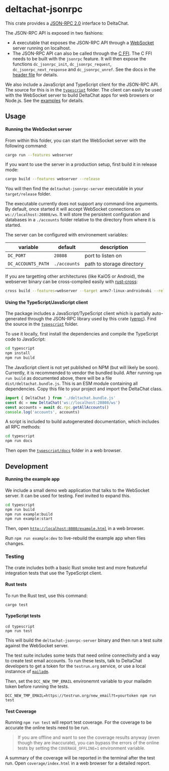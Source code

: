 # deltachat-jsonrpc

This crate provides a [JSON-RPC 2.0](https://www.jsonrpc.org/specification) interface to DeltaChat.

The JSON-RPC API is exposed in two fashions:

* A executable that exposes the JSON-RPC API through a [WebSocket](https://developer.mozilla.org/en-US/docs/Web/API/WebSockets_API) server running on localhost.
* The JSON-RPC API can also be called through the [C FFI](../deltachat-ffi). The C FFI needs to be built with the `jsonrpc` feature. It will then expose the functions `dc_jsonrpc_init`, `dc_jsonrpc_request`, `dc_jsonrpc_next_response` and `dc_jsonrpc_unref`. See the docs in the [header file](../deltachat-ffi/deltachat.h) for details.

We also include a JavaScript and TypeScript client for the JSON-RPC API. The source for this is in the [`typescript`](typescript) folder. The client can easily be used with the WebSocket server to build DeltaChat apps for web browsers or Node.js. See the [examples](typescript/example) for details.

## Usage

#### Running the WebSocket server

From within this folder, you can start the WebSocket server with the following command:

```sh
cargo run --features webserver
```

If you want to use the server in a production setup, first build it in release mode:

```sh
cargo build --features webserver --release
```
You will then find the `deltachat-jsonrpc-server` executable in your `target/release` folder.

The executable currently does not support any command-line arguments. By default, once started it will accept WebSocket connections on `ws://localhost:20808/ws`. It will store the persistent configuration and databases in a `./accounts` folder relative to the directory from where it is started.

The server can be configured with environement variables:

|variable|default|description|
|-|-|-|
|`DC_PORT`|`20808`|port to listen on|
|`DC_ACCOUNTS_PATH`|`./accounts`|path to storage directory|

If you are targetting other architectures (like KaiOS or Android), the webserver binary can be cross-compiled easily with [rust-cross](https://github.com/cross-rs/cross):

```sh
cross build --features=webserver --target armv7-linux-androideabi --release
```

#### Using the TypeScript/JavaScript client

The package includes a JavaScript/TypeScript client which is partially auto-generated through the JSON-RPC library used by this crate ([yerpc](https://github.com/Frando/yerpc/)). Find the source in the [`typescript`](typescript) folder. 

To use it locally, first install the dependencies and compile the TypeScript code to JavaScript:
```sh
cd typescript
npm install
npm run build
```

The JavaScript client is not yet published on NPM (but will likely be soon). Currently, it is recommended to vendor the bundled build. After running `npm run build` as documented above, there will be a file `dist/deltachat.bundle.js`. This is an ESM module containing all dependencies. Copy this file to your project and import the DeltaChat class.


```typescript
import { DeltaChat } from './deltachat.bundle.js'
const dc = new DeltaChat('ws://localhost:20808/ws')
const accounts = await dc.rpc.getAllAccounts()
console.log('accounts', accounts)
```

A script is included to build autogenerated documentation, which includes all RPC methods:
```sh
cd typescript
npm run docs
```
Then open the [`typescript/docs`](typescript/docs) folder in a web browser.

## Development

#### Running the example app

We include a small demo web application that talks to the WebSocket server. It can be used for testing. Feel invited to expand this.

```sh
cd typescript
npm run build
npm run example:build
npm run example:start
```
Then, open [`http://localhost:8080/example.html`](http://localhost:8080/example.html) in a web browser.

Run `npm run example:dev` to live-rebuild the example app when files changes.

### Testing

The crate includes both a basic Rust smoke test and more featureful integration tests that use the TypeScript client.

#### Rust tests

To run the Rust test, use this command:

```
cargo test
```

#### TypeScript tests

```
cd typescript
npm run test
```

This will build the `deltachat-jsonrpc-server` binary and then run a test suite against the WebSocket server.

The test suite includes some tests that need online connectivity and a way to create test email accounts. To run these tests, talk to DeltaChat developers to get a token for the `testrun.org` service, or use a local instannce of [`mailadm`](https://github.com/deltachat/docker-mailadm).

Then, set the `DCC_NEW_TMP_EMAIL` environemnt variable to your mailadm token before running the tests.

```
DCC_NEW_TMP_EMAIL=https://testrun.org/new_email?t=yourtoken npm run test
```

#### Test Coverage

Running `npm run test` will report test coverage. For the coverage to be accurate the online tests need to be run.

> If you are offline and want to see the coverage results anyway (even though they are inaccurate), you can bypass the errors of the online tests by setting the `COVERAGE_OFFLINE=1` environment variable.

A summary of the coverage will be reported in the terminal after the test run. Open `coverage/index.html` in a web browser for a detailed report.
